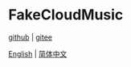 # FakeCloudMusic
[github](https://github.com/zo9494/FakeCloudMusic) | [gitee](https://gitee.com/zo9494/FakeCloudMusic)

[English](/README.md) | [简体中文](/README-zh_CN.md)